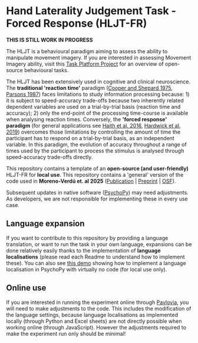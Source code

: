 # Hand Laterality Judgement Task - Forced Response (HLJT-FR)
**THIS IS STILL WORK IN PROGRESS**

The HLJT is a behavioural paradigm aiming to assess the ability to manipulate movement imagery. If you are interested in assessing Movement Imagery ability, visit this [Task Platform Project](https://movementimageryability.github.io/) for an overview of open-source behavioural tasks.

The HLJT has been extensively used in cognitive and clinical neuroscience. The **traditional 'reaction time'** paradigm ([Cooper and Shepard 1975](https://psycnet.apa.org/doiLanding?doi=10.1037%2F0096-1523.1.1.48), [Parsons 1987](https://www.sciencedirect.com/science/article/abs/pii/0010028587900119)) faces limitations to study information processing because: 1) it is subject to speed-accuracy trade-offs because two inherently related dependent variables are used on a trial-by-trial basis (reaction time and accuracy); 2) only the end-point of the processing time-course is available when analysing reaction times. Conversely, the **'forced response' paradigm** (for general applications see [Haith et al. 2016](https://www.jneurosci.org/content/36/10/3007), [Hardwick et al. 2019](https://www.nature.com/articles/s41562-019-0725-0)) overcomes those limitations by controlling the amount of time the participant has to respond on a trial-by-trial basis, as an independent variable. In this paradigm, the evolution of accuracy throughout a range of times used by the participant to process the stimulus is analysed through speed-accuracy trade-offs directly.

This repository contains a template of an **open-source (and user-friendly)** HLJT-FR for **local use**. This repository contains a 'general' version of the code used in **Moreno-Verdú et. al 2025** ([Publication](https://doi.org/10.1016/j.cortex.2025.06.002) | [Preprint](https://www.biorxiv.org/content/10.1101/2025.03.17.643645v1.full) | [OSF](https://osf.io/z6b4d/)).

Subsequent updates in native software ([PsychoPy](https://www.psychopy.org/)) may need adjustments. As developers, we are not responsible for implementing these in every use case.

## Language expansion
If you want to contribute to this repository by providing a language translation, or want to run the task in your own language, expansions can be done relatively easily thanks to the implementation of **language localisations** (please read each Readme to understand how to implement these). You can also see [this demo](https://github.com/mmorenoverdu/language_localisation_local) showing how to implement a language localisation in PsychoPy with virtually no code (for local use only).

## Online use
If you are interested in running the experiment online through [Pavlovia](https://pavlovia.org/), you will need to make adjustments to the code. This includes the modification of the language settings, because language localisations as implemented locally (through Python and Excel sheets) are not directly possible when working online (through JavaScript). However the adjustments required to make the experiment run only should be minimal!

